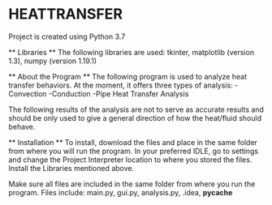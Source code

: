 # HEATTRANSFER
Project is created using Python 3.7

** Libraries **
The following libraries are used:
tkinter,
matplotlib (version 1.3),
numpy (version 1.19.1)


** About the Program **
The following program is used to analyze heat transfer behaviors. At the moment, it offers three types of analysis:
-Convection
-Conduction
-Pipe Heat Transfer Analysis

The following results of the analysis are not to serve as accurate results and should be only used to give a general 
direction of how the heat/fluid should behave. 


** Installation **
To install, download the files and place in the same folder from where you will run the program.
In your preferred IDLE, go to settings and change the Project Interpreter location to where you stored the files. 
Install the Libraries mentioned above. 

Make sure all files are included in the same folder from where you run the program. 
Files include:
main.py,
gui.py,
analysis.py,
.idea,
__pycache__
